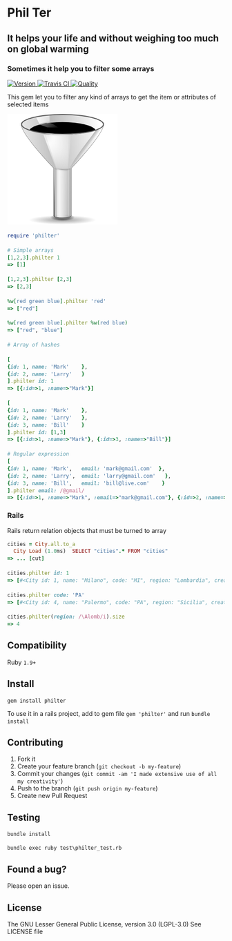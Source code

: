 # Phil Ter
## It helps your life and without weighing too much on global warming
### Sometimes it help you to filter some arrays

[![Version     ](https://badge.fury.io/rb/philter.svg)                        ](https://rubygems.org/gems/philter)
[![Travis CI   ](http://img.shields.io/travis/marcomd/philter/master.svg)     ](https://travis-ci.org/marcomd/philter)
[![Quality     ](http://img.shields.io/codeclimate/github/marcomd/philter.svg)](https://codeclimate.com/github/marcomd/philter)

This gem let you to filter any kind of arrays to get the item or attributes of selected items


![](/assets/logo.png)

```ruby
require 'philter'

# Simple arrays
[1,2,3].philter 1
=> [1]

[1,2,3].philter [2,3]
=> [2,3]

%w[red green blue].philter 'red'
=> ["red"]

%w[red green blue].philter %w(red blue)
=> ["red", "blue"]

# Array of hashes

[
{id: 1, name: 'Mark'    },
{id: 2, name: 'Larry'   }
].philter id: 1
=> [{:id=>1, :name=>"Mark"}]

[
{id: 1, name: 'Mark'    },
{id: 2, name: 'Larry'   },
{id: 3, name: 'Bill'    }
].philter id: [1,3]
=> [{:id=>1, :name=>"Mark"}, {:id=>3, :name=>"Bill"}]

# Regular expression
[
{id: 1, name: 'Mark',   email: 'mark@gmail.com'  },
{id: 2, name: 'Larry',  email: 'larry@gmail.com'   },
{id: 3, name: 'Bill',   email: 'bill@live.com'    }
].philter email: /@gmail/
=> [{:id=>1, :name=>"Mark", :email=>"mark@gmail.com"}, {:id=>2, :name=>"Larry",:email=>"larry@gmail.com"}]
```

### Rails

Rails return relation objects that must be turned to array 

```ruby
cities = City.all.to_a
  City Load (1.0ms)  SELECT "cities".* FROM "cities"
=> ... [cut]

cities.philter id: 1
=> [#<City id: 1, name: "Milano", code: "MI", region: "Lombardia", created_at: "2016-05-10 09:07:22", updated_at: "2016-05-10 09:07:22">]

cities.philter code: 'PA'
=> [#<City id: 4, name: "Palermo", code: "PA", region: "Sicilia", created_at: "2016-05-10 09:08:13", updated_at: "2016-05-10 09:08:13">]

cities.philter(region: /\Alomb/i).size
=> 4
```

## Compatibility

Ruby `1.9+`

## Install

    gem install philter

To use it in a rails project, add to gem file `gem 'philter'` and run `bundle install`

## Contributing

1. Fork it
2. Create your feature branch (`git checkout -b my-feature`)
3. Commit your changes (`git commit -am 'I made extensive use of all my creativity'`)
4. Push to the branch (`git push origin my-feature`)
5. Create new Pull Request

## Testing

    bundle install
    
    bundle exec ruby test\philter_test.rb

## Found a bug?

Please open an issue.


## License

The GNU Lesser General Public License, version 3.0 (LGPL-3.0)
See LICENSE file
